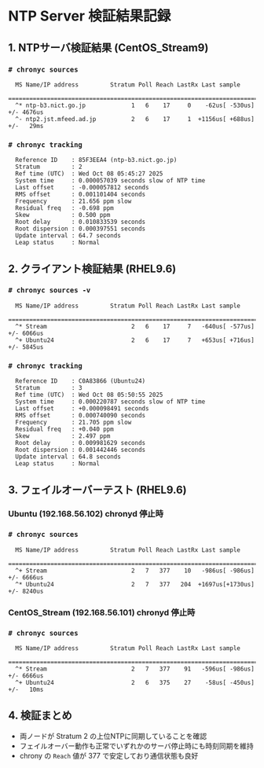 # NTP Server 検証結果記録

## 1. NTPサーバ検証結果 (CentOS_Stream9)

### `# chronyc sources`  
```text
  MS Name/IP address         Stratum Poll Reach LastRx Last sample
  ===============================================================================  
  ^* ntp-b3.nict.go.jp             1   6    17     0    -62us[ -530us] +/- 4676us  
  ^- ntp2.jst.mfeed.ad.jp          2   6    17     1  +1156us[ +688us] +/-   29ms  
```
### `# chronyc tracking`  
```text
  Reference ID    : 85F3EEA4 (ntp-b3.nict.go.jp)  
  Stratum         : 2  
  Ref time (UTC)  : Wed Oct 08 05:45:27 2025  
  System time     : 0.000057039 seconds slow of NTP time  
  Last offset     : -0.000057812 seconds  
  RMS offset      : 0.001101404 seconds  
  Frequency       : 21.656 ppm slow  
  Residual freq   : -0.698 ppm  
  Skew            : 0.500 ppm  
  Root delay      : 0.010833539 seconds  
  Root dispersion : 0.000397551 seconds  
  Update interval : 64.7 seconds  
  Leap status     : Normal  
```
## 2. クライアント検証結果 (RHEL9.6)  

### `# chronyc sources -v`  
```text
  MS Name/IP address         Stratum Poll Reach LastRx Last sample  
  ===============================================================================  
  ^* Stream                        2   6    17     7   -640us[ -577us] +/- 6066us  
  ^+ Ubuntu24                      2   6    17     7   +653us[ +716us] +/- 5845us 
```
### `# chronyc tracking`  
```text
  Reference ID    : C0A83866 (Ubuntu24)  
  Stratum         : 3  
  Ref time (UTC)  : Wed Oct 08 05:50:55 2025  
  System time     : 0.000220787 seconds slow of NTP time  
  Last offset     : +0.000098491 seconds  
  RMS offset      : 0.000740090 seconds  
  Frequency       : 21.705 ppm slow  
  Residual freq   : +0.040 ppm  
  Skew            : 2.497 ppm  
  Root delay      : 0.009981629 seconds  
  Root dispersion : 0.001442446 seconds  
  Update interval : 64.8 seconds  
  Leap status     : Normal  
```
## 3. フェイルオーバーテスト (RHEL9.6)  

### Ubuntu (192.168.56.102) chronyd 停止時  

### `# chronyc sources`  
```text
  MS Name/IP address         Stratum Poll Reach LastRx Last sample  
  ===============================================================================  
  ^+ Stream                        2   7   377    10   -986us[ -986us] +/- 6666us  
  ^* Ubuntu24                      2   7   377   204  +1697us[+1730us] +/- 8240us  
```
### CentOS_Stream (192.168.56.101) chronyd 停止時  

### `# chronyc sources`  
```text
  MS Name/IP address         Stratum Poll Reach LastRx Last sample  
  ===============================================================================  
  ^* Stream                        2   7   377    91   -596us[ -986us] +/- 6666us  
  ^+ Ubuntu24                      2   6   375    27    -58us[ -450us] +/-   10ms  
```
## 4. 検証まとめ  
- 両ノードが Stratum 2 の上位NTPに同期していることを確認  
- フェイルオーバー動作も正常でいずれかのサーバ停止時にも時刻同期を維持  
- chrony の `Reach` 値が 377 で安定しており通信状態も良好  
